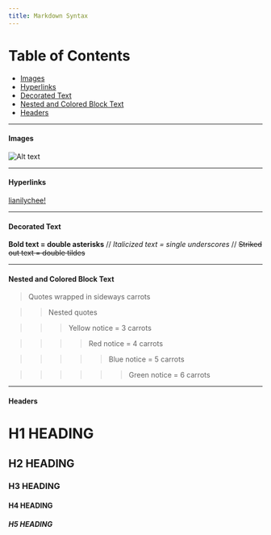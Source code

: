 ```yaml
---
title: Markdown Syntax
---
```


# Table of Contents
  * [Images](#images)
  * [Hyperlinks](#hyperlinks)
  * [Decorated Text](#decorated-text)
  * [Nested and Colored Block Text](#block-text)
  * [Headers](#headers)

---

#### Images <a id="images"></a>

![Alt text](http://octodex.github.com/images/stormtroopocat.jpg "The Stormtroopocat")

---

#### Hyperlinks <a id="hyperlinks"></a>

[lianilychee!](https://lianilychee.github)

---

#### Decorated Text <a id="decorated-text"></a>

**Bold text = double asterisks** // _Italicized text = single underscores_ // ~~Striked out text = double tildes~~

---

#### Nested and Colored Block Text <a id="block-text"></a>

> Quotes wrapped in sideways carrots

>> Nested quotes

>>> Yellow notice = 3 carrots

>>>> Red notice = 4 carrots

>>>>> Blue notice = 5 carrots

>>>>>> Green notice = 6 carrots

---

#### Headers <a id="headers"></a>

# H1 HEADING
## H2 HEADING
### H3 HEADING
#### H4 HEADING
##### H5 HEADING
